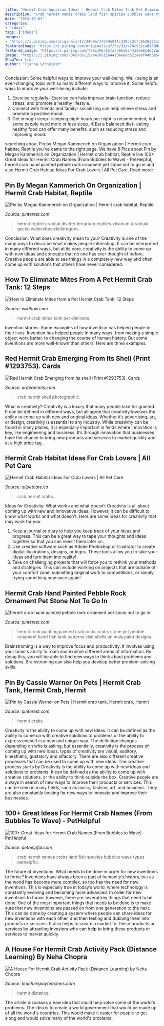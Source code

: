 ```yaml
---
title: "Hermit Crab Aquarium Ideas - Hermit Crab Mites Tank Pet Eliminate"
description: "Crab hermit names crabs land fish species bubbles wave types pethelpful"
date: "2023-10-03"
categories:
- "ideas"
tags: ["ideas"]
images:
- "https://i.pinimg.com/originals/17/34/0e/17340e8ffc330c23cfc8b26375122956.jpg"
featuredImage: "https://i.pinimg.com/originals/a7/6c/93/a76c932ca8580dc1c6c700f4d4ba8d83.jpg"
featured_image: "https://i.pinimg.com/736x/66/15/a4/6615a44136e8cd622aeef44b5a548144.jpg"
image: "https://i.pinimg.com/736x/66/15/a4/6615a44136e8cd622aeef44b5a548144.jpg"
ShowToc: true
author: "Tianna Schneider"
---
```



Conclusion: Some helpful ways to improve your well-being.
Well-being is an ever-changing topic with so many different ways to improve it. Some helpful ways to improve your well-being include: 
1) Exercise regularly- Exercise can help improve brain function, reduce stress, and promote a healthy lifestyle. 
2) Connect with friends and family- socializing can help relieve stress and promote a positive mood. 
3) Get enough sleep- sleeping eight hours per night is recommended, but some people need more or less sleep. 
4)Eat a balanced diet- eating healthy food can offer many benefits, such as reducing stress and improving mood.

	

		
searching about Pin by Megan Kammerich on Organization | Hermit crab habitat, Reptile you've came to the right page. We have 8 Pics about Pin by Megan Kammerich on Organization | Hermit crab habitat, Reptile like 100+ Great Ideas for Hermit Crab Names (From Bubbles to Wave) - PetHelpful, hermit crab hand painted pebble rock ornament pet stone not to go in and also Hermit Crab Habitat Ideas For Crab Lovers | All Pet Care. Read more:
		
    
## Pin By Megan Kammerich On Organization | Hermit Crab Habitat, Reptile

<img loading=lazy src="https://i.pinimg.com/736x/66/15/a4/6615a44136e8cd622aeef44b5a548144.jpg" onerror="this.onerror=null;this.src='https://tse4.mm.bing.net/th?id=OIP.pmxComNCgsteKiH9hCxBeQHaFh&amp;pid=15.1';" alt="Pin by Megan Kammerich on Organization | Hermit crab habitat, Reptile">

_Source: pinterest.com_

>hermit reptile crabitat divider terrarium reptiles vivarium tarantula gecko welovebeardeddragons. 

	

Conclusion: What does creativity mean to you?
Creativity is one of the many ways to describe what makes people interesting. It can be interpreted in many different ways, but at its core, creativity is the ability to come up with new ideas and concepts that no one has ever thought of before. Creative people are able to see things in a completely new way and often come up with solutions that others have never considered.

    
## How To Eliminate Mites From A Pet Hermit Crab Tank: 12 Steps

<img loading=lazy src="https://www.wikihow.com/images/9/9f/Eliminate-Mites-from-a-Pet-Hermit-Crab-Tank-Step-13.jpg" onerror="this.onerror=null;this.src='https://tse4.mm.bing.net/th?id=OIP.jqYMlK9ExqT9EbCxpncyegHaFj&amp;pid=15.1';" alt="How to Eliminate Mites from a Pet Hermit Crab Tank: 12 Steps">

_Source: wikihow.com_

>hermit crab mites tank pet eliminate. 

	

Invention stories: Some examples of how invention has helped people in their lives.
Invention has helped people in many ways, from making a simple object work better, to changing the course of human history. But some inventions are more well-known than others. Here are three examples.

    
## Red Hermit Crab Emerging From Its Shell (Print #1293753). Cards

<img loading=lazy src="https://www.ardeaprints.com/p/172/red-hermit-crab-emerging-shell-1293753.jpg" onerror="this.onerror=null;this.src='https://tse4.mm.bing.net/th?id=OIP.3a4a9cqvxIRdnyOq8Wf1HwHaE8&amp;pid=15.1';" alt="Red Hermit Crab Emerging from its shell (Print #1293753). Cards">

_Source: ardeaprints.com_

>crab hermit shell photographic. 

	

What is creativity?
Creativity is a luxury that many people take for granted. It can be defined in different ways, but all agree that creativity involves the ability to come up with new and original ideas. Whether it’s advertising, art, or design, creativity is essential to any industry. While creativity can be found in many places, it is especially important in fields where innovation is key, like engineering and business. It’s through innovation that businesses have the chance to bring new products and services to market quickly and at a high price tag.

    
## Hermit Crab Habitat Ideas For Crab Lovers | All Pet Care

<img loading=lazy src="https://allpetcare.co/wp-content/uploads/2020/01/Hermit-Crab-Habitat-Ideas-32.jpg" onerror="this.onerror=null;this.src='https://tse3.mm.bing.net/th?id=OIP.MC6LmJAa0u0h_S3dHb3e9AHaEK&amp;pid=15.1';" alt="Hermit Crab Habitat Ideas For Crab Lovers | All Pet Care">

_Source: allpetcare.co_

>crab hermit crabs. 

	

Ideas for Creativity: What works and what doesn’t
Creativity is all about coming up with new and innovative ideas. However, it can be difficult to know what works and what doesn't. Here are some ideas for creativity that may work for you: 
1. Keep a journal or diary to help you keep track of your ideas and progress. This can be a great way to tape your thoughts and ideas together so that you can revisit them later on. 
2. Use creative software such as Adobe Photoshop or Illustrator to create digital illustrations, designs, or logos. These tools allow you to take your ideas and turn them into reality! 
3. Take on challenging projects that will force you to rethink your methods and strategies. This can include working on projects that are outside of your comfort zone, submitting original work to competitions, or simply trying something new once again! 

    
## Hermit Crab Hand Painted Pebble Rock Ornament Pet Stone Not To Go In

<img loading=lazy src="https://i.pinimg.com/originals/a7/6c/93/a76c932ca8580dc1c6c700f4d4ba8d83.jpg" onerror="this.onerror=null;this.src='https://tse4.mm.bing.net/th?id=OIP.ZAyqDfsrIKttE7O6s6OVgQHaKL&amp;pid=15.1';" alt="hermit crab hand painted pebble rock ornament pet stone not to go in">

_Source: pinterest.com_

>hermit rock painting painted crab rocks crabs stone pet pebble ornament hand fish tank patterns visit shells animals paint designs. 

	

Brainstroming is a way to improve focus and productivity. It involves using your brain's ability to roam and explore different areas of information. By doing this, you will be able to find new ways to think about problems and solutions. Brainstroming can also help you develop better problem-solving skills.

    
## Pin By Cassie Warner On Pets | Hermit Crab Tank, Hermit Crab, Hermit

<img loading=lazy src="https://i.pinimg.com/originals/17/34/0e/17340e8ffc330c23cfc8b26375122956.jpg" onerror="this.onerror=null;this.src='https://tse1.mm.bing.net/th?id=OIP.5dEOmHsQW2_H1uGqRRQMFgHaHa&amp;pid=15.1';" alt="Pin by Cassie Warner on Pets | Hermit crab tank, Hermit crab, Hermit">

_Source: pinterest.com_

>hermit crabs. 

	

Creativity is the ability to come up with new ideas. It can be defined as the ability to come up with creative solutions to problems or the ability to express oneself in a new and unique way. The definition changes depending on who is asking, but essentially, creativity is the process of coming up with new ideas. types of creativity are visual, auditory, kinesthetic, gustatory and olfactory. There are also different creative processes that can be used to come up with new ideas. The creative process starts by
Creativity is the ability to come up with new ideas and solutions to problems. It can be defined as the ability to come up with creative solutions, or the ability to think outside the box. Creative people are always in search of new ways to improve their products or services. This can be seen in many fields, such as music, fashion, art, and business. They are also constantly looking for new ways to innovate and improve their businesses.

    
## 100+ Great Ideas For Hermit Crab Names (From Bubbles To Wave) - PetHelpful

<img loading=lazy src="https://images.saymedia-content.com/.image/t_share/MTc0MjcwMzkwMjIxMTU0MTcy/hermit-crab-names.png" onerror="this.onerror=null;this.src='https://tse3.mm.bing.net/th?id=OIP.QezPrM4Usjpubk6CjtDwmgHaF7&amp;pid=15.1';" alt="100+ Great Ideas for Hermit Crab Names (From Bubbles to Wave) - PetHelpful">

_Source: pethelpful.com_

>crab hermit names crabs land fish species bubbles wave types pethelpful. 

	

The future of inventions: What needs to be done in order for new inventions to thrive?
Inventions have always been a part of humanity’s history, but as the world has become more complex, so too has the need for new inventions. This is especially true in today’s world, where technology is constantly evolving and becoming more advanced. In order for new inventions to thrive, however, there are several key things that need to be done. 
One of the most important things that needs to be done is to make sure that new inventions are passed on from one generation to the next. This can be done by creating a system where people can share ideas for new inventions with each other, and then testing and dubbing them into products or services. It also helps to create a market for these products or services by attracting investors who can help to bring these products or services to market quickly.

    
## A House For Hermit Crab Activity Pack (Distance Learning) By Neha Chopra

<img loading=lazy src="https://ecdn.teacherspayteachers.com/thumbitem/A-House-For-Hermit-Crab-Activity-Pack-2096452-1588662306/original-2096452-4.jpg" onerror="this.onerror=null;this.src='https://tse1.mm.bing.net/th?id=OIP.VLI0zo-5zu1CzJ6fsd377AAAAA&amp;pid=15.1';" alt="A House For Hermit Crab Activity Pack (Distance Learning) by Neha Chopra">

_Source: teacherspayteachers.com_

>hermit distance. 

	

The article discusses a new idea that could help solve some of the world's problems. The idea is to create a world government that would be made up of all the world's countries. This would make it easier for people to get along and would solve many of the world's problems.

